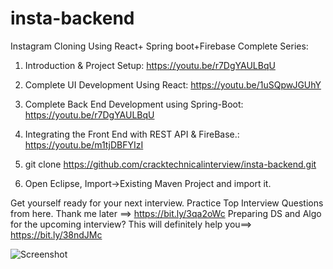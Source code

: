 # insta-backend

Instagram Cloning Using React+ Spring boot+Firebase
Complete Series:
1. Introduction & Project Setup: https://youtu.be/r7DgYAULBqU
2. Complete UI Development Using React: https://youtu.be/1uSQpwJGUhY
3. Complete Back End Development using Spring-Boot: https://youtu.be/r7DgYAULBqU
4. Integrating the Front End with REST API & FireBase.: https://youtu.be/m1tjDBFYIzI


1. git clone https://github.com/cracktechnicalinterview/insta-backend.git
2. Open Eclipse, Import->Existing Maven Project and import it.


Get yourself ready for your next interview. Practice Top Interview Questions from here. Thank me later ==>   https://bit.ly/3qa2oWc
Preparing DS and Algo for the upcoming interview? This will definitely help you==> https://bit.ly/38ndJMc

![Screenshot](https://user-images.githubusercontent.com/68023949/107745731-c07ed380-6d3a-11eb-88a6-9c0fc4413763.png)
